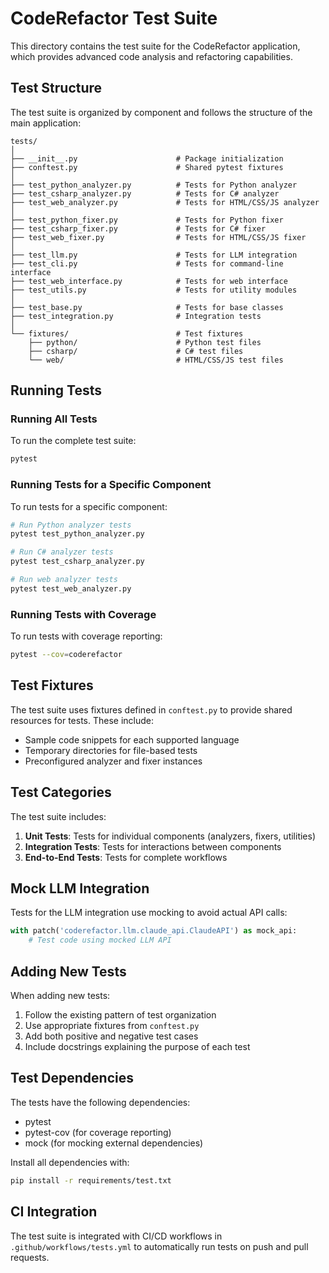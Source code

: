 # CodeRefactor Test Suite

This directory contains the test suite for the CodeRefactor application, which provides advanced code analysis and refactoring capabilities.

## Test Structure

The test suite is organized by component and follows the structure of the main application:

```
tests/
│
├── __init__.py                      # Package initialization
├── conftest.py                      # Shared pytest fixtures
│
├── test_python_analyzer.py          # Tests for Python analyzer
├── test_csharp_analyzer.py          # Tests for C# analyzer
├── test_web_analyzer.py             # Tests for HTML/CSS/JS analyzer
│
├── test_python_fixer.py             # Tests for Python fixer
├── test_csharp_fixer.py             # Tests for C# fixer
├── test_web_fixer.py                # Tests for HTML/CSS/JS fixer
│
├── test_llm.py                      # Tests for LLM integration
├── test_cli.py                      # Tests for command-line interface
├── test_web_interface.py            # Tests for web interface
├── test_utils.py                    # Tests for utility modules
│
├── test_base.py                     # Tests for base classes
├── test_integration.py              # Integration tests
│
└── fixtures/                        # Test fixtures
    ├── python/                      # Python test files
    ├── csharp/                      # C# test files
    └── web/                         # HTML/CSS/JS test files
```

## Running Tests

### Running All Tests

To run the complete test suite:

```bash
pytest
```

### Running Tests for a Specific Component

To run tests for a specific component:

```bash
# Run Python analyzer tests
pytest test_python_analyzer.py

# Run C# analyzer tests
pytest test_csharp_analyzer.py

# Run web analyzer tests
pytest test_web_analyzer.py
```

### Running Tests with Coverage

To run tests with coverage reporting:

```bash
pytest --cov=coderefactor
```

## Test Fixtures

The test suite uses fixtures defined in `conftest.py` to provide shared resources for tests. These include:

- Sample code snippets for each supported language
- Temporary directories for file-based tests
- Preconfigured analyzer and fixer instances

## Test Categories

The test suite includes:

1. **Unit Tests**: Tests for individual components (analyzers, fixers, utilities)
2. **Integration Tests**: Tests for interactions between components
3. **End-to-End Tests**: Tests for complete workflows

## Mock LLM Integration

Tests for the LLM integration use mocking to avoid actual API calls:

```python
with patch('coderefactor.llm.claude_api.ClaudeAPI') as mock_api:
    # Test code using mocked LLM API
```

## Adding New Tests

When adding new tests:

1. Follow the existing pattern of test organization
2. Use appropriate fixtures from `conftest.py`
3. Add both positive and negative test cases
4. Include docstrings explaining the purpose of each test

## Test Dependencies

The tests have the following dependencies:

- pytest
- pytest-cov (for coverage reporting)
- mock (for mocking external dependencies)

Install all dependencies with:

```bash
pip install -r requirements/test.txt
```

## CI Integration

The test suite is integrated with CI/CD workflows in `.github/workflows/tests.yml` to automatically run tests on push and pull requests.